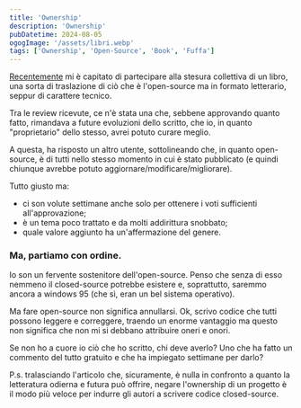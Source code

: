 ```yaml
---
title: 'Ownership'
description: 'Ownership'
pubDatetime: 2024-08-05
ogogImage: '/assets/libri.webp'
tags: ['Ownership', 'Open-Source', 'Book', 'Fuffa']
---
```

[Recentemente](https://il-libro-open-source.github.io/book/docs/it/refactoring/) mi è capitato di partecipare alla stesura collettiva di un libro, una sorta di traslazione di ciò che è l'open-source ma in formato letterario, seppur di carattere tecnico.

Tra le review ricevute, ce n'è stata una che, sebbene approvando quanto fatto, rimandava a future evoluzioni dello scritto, che io, in quanto "proprietario" dello stesso, avrei potuto curare meglio.

A questa, ha risposto un altro utente, sottolineando che, in quanto open-source, è di tutti nello stesso momento in cui è stato pubblicato (e quindi chiunque avrebbe potuto aggiornare/modificare/migliorare).

Tutto giusto ma:

- ci son volute settimane anche solo per ottenere i voti sufficienti all'approvazione;
- è un tema poco trattato e da molti addirittura snobbato;
- quale valore aggiunto ha un'affermazione del genere.

### Ma, partiamo con ordine.

Io son un fervente sostenitore dell'open-source. Penso che senza di esso nemmeno il closed-source potrebbe esistere e, soprattutto, saremmo ancora a windows 95 (che sì, eran un bel sistema operativo).

Ma fare open-source non significa annullarsi. Ok, scrivo codice che tutti possono leggere e correggere, traendo un enorme vantaggio ma questo non significa che non mi si debbano attribuire oneri e onori.

Se non ho a cuore io ciò che ho scritto, chi deve averlo? Uno che ha fatto un commento del tutto gratuito e che ha impiegato settimane per darlo?

P.s. tralasciando l'articolo che, sicuramente, è nulla in confronto a quanto la letteratura odierna e futura può offrire, negare l'ownership di un progetto è il modo più veloce per indurre gli autori a scrivere codice closed-source.

